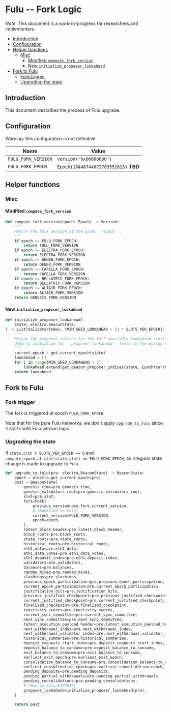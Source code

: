 # Fulu -- Fork Logic

*Note*: This document is a work-in-progress for researchers and implementers.

<!-- mdformat-toc start --slug=github --no-anchors --maxlevel=6 --minlevel=2 -->

- [Introduction](#introduction)
- [Configuration](#configuration)
- [Helper functions](#helper-functions)
  - [Misc](#misc)
    - [Modified `compute_fork_version`](#modified-compute_fork_version)
    - [New `initialize_proposer_lookahead`](#new-initialize_proposer_lookahead)
- [Fork to Fulu](#fork-to-fulu)
  - [Fork trigger](#fork-trigger)
  - [Upgrading the state](#upgrading-the-state)

<!-- mdformat-toc end -->

## Introduction

This document describes the process of Fulu upgrade.

## Configuration

Warning: this configuration is not definitive.

| Name                | Value                                 |
| ------------------- | ------------------------------------- |
| `FULU_FORK_VERSION` | `Version('0x06000000')`               |
| `FULU_FORK_EPOCH`   | `Epoch(18446744073709551615)` **TBD** |

## Helper functions

### Misc

#### Modified `compute_fork_version`

```python
def compute_fork_version(epoch: Epoch) -> Version:
    """
    Return the fork version at the given ``epoch``.
    """
    if epoch >= FULU_FORK_EPOCH:
        return FULU_FORK_VERSION
    if epoch >= ELECTRA_FORK_EPOCH:
        return ELECTRA_FORK_VERSION
    if epoch >= DENEB_FORK_EPOCH:
        return DENEB_FORK_VERSION
    if epoch >= CAPELLA_FORK_EPOCH:
        return CAPELLA_FORK_VERSION
    if epoch >= BELLATRIX_FORK_EPOCH:
        return BELLATRIX_FORK_VERSION
    if epoch >= ALTAIR_FORK_EPOCH:
        return ALTAIR_FORK_VERSION
    return GENESIS_FORK_VERSION
```

#### New `initialize_proposer_lookahead`

```python
def initialize_proposer_lookahead(
    state: electra.BeaconState,
) -> List[ValidatorIndex, (MIN_SEED_LOOKAHEAD + 1) * SLOTS_PER_EPOCH]:
    """
    Return the proposer indices for the full available lookahead starting from current epoch.
    Used to initialize the ``proposer_lookahead`` field in the beacon state at genesis and after forks.
    """
    current_epoch = get_current_epoch(state)
    lookahead = []
    for i in range(MIN_SEED_LOOKAHEAD + 1):
        lookahead.extend(get_beacon_proposer_indices(state, Epoch(current_epoch + i)))
    return lookahead
```

## Fork to Fulu

### Fork trigger

The fork is triggered at epoch `FULU_FORK_EPOCH`.

Note that for the pure Fulu networks, we don't apply `upgrade_to_fulu` since it
starts with Fulu version logic.

### Upgrading the state

If `state.slot % SLOTS_PER_EPOCH == 0` and
`compute_epoch_at_slot(state.slot) == FULU_FORK_EPOCH`, an irregular state
change is made to upgrade to Fulu.

```python
def upgrade_to_fulu(pre: electra.BeaconState) -> BeaconState:
    epoch = electra.get_current_epoch(pre)
    post = BeaconState(
        genesis_time=pre.genesis_time,
        genesis_validators_root=pre.genesis_validators_root,
        slot=pre.slot,
        fork=Fork(
            previous_version=pre.fork.current_version,
            # [Modified in Fulu]
            current_version=FULU_FORK_VERSION,
            epoch=epoch,
        ),
        latest_block_header=pre.latest_block_header,
        block_roots=pre.block_roots,
        state_roots=pre.state_roots,
        historical_roots=pre.historical_roots,
        eth1_data=pre.eth1_data,
        eth1_data_votes=pre.eth1_data_votes,
        eth1_deposit_index=pre.eth1_deposit_index,
        validators=pre.validators,
        balances=pre.balances,
        randao_mixes=pre.randao_mixes,
        slashings=pre.slashings,
        previous_epoch_participation=pre.previous_epoch_participation,
        current_epoch_participation=pre.current_epoch_participation,
        justification_bits=pre.justification_bits,
        previous_justified_checkpoint=pre.previous_justified_checkpoint,
        current_justified_checkpoint=pre.current_justified_checkpoint,
        finalized_checkpoint=pre.finalized_checkpoint,
        inactivity_scores=pre.inactivity_scores,
        current_sync_committee=pre.current_sync_committee,
        next_sync_committee=pre.next_sync_committee,
        latest_execution_payload_header=pre.latest_execution_payload_header,
        next_withdrawal_index=pre.next_withdrawal_index,
        next_withdrawal_validator_index=pre.next_withdrawal_validator_index,
        historical_summaries=pre.historical_summaries,
        deposit_requests_start_index=pre.deposit_requests_start_index,
        deposit_balance_to_consume=pre.deposit_balance_to_consume,
        exit_balance_to_consume=pre.exit_balance_to_consume,
        earliest_exit_epoch=pre.earliest_exit_epoch,
        consolidation_balance_to_consume=pre.consolidation_balance_to_consume,
        earliest_consolidation_epoch=pre.earliest_consolidation_epoch,
        pending_deposits=pre.pending_deposits,
        pending_partial_withdrawals=pre.pending_partial_withdrawals,
        pending_consolidations=pre.pending_consolidations,
        # [New in Fulu:EIP7917]
        proposer_lookahead=initialize_proposer_lookahead(pre),
    )

    return post
```
